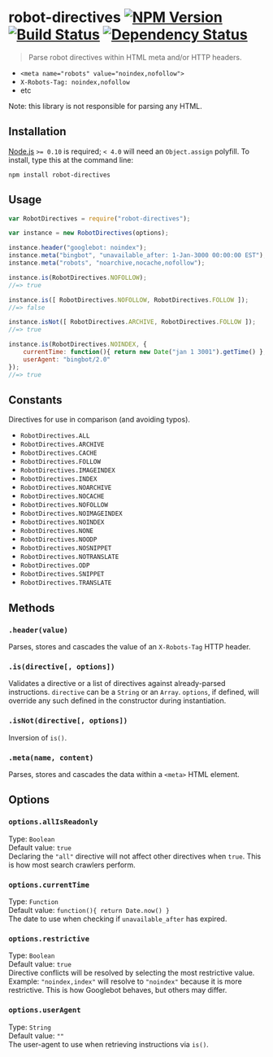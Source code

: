 # robot-directives [![NPM Version][npm-image]][npm-url] [![Build Status][travis-image]][travis-url] [![Dependency Status][david-image]][david-url]

> Parse robot directives within HTML meta and/or HTTP headers.

* `<meta name="robots" value="noindex,nofollow">`
* `X-Robots-Tag: noindex,nofollow`
* etc

Note: this library is not responsible for parsing any HTML.


## Installation

[Node.js](http://nodejs.org/) `>= 0.10` is required; `< 4.0` will need an `Object.assign` polyfill. To install, type this at the command line:
```shell
npm install robot-directives
```

## Usage
```js
var RobotDirectives = require("robot-directives");

var instance = new RobotDirectives(options);

instance.header("googlebot: noindex");
instance.meta("bingbot", "unavailable_after: 1-Jan-3000 00:00:00 EST");
instance.meta("robots", "noarchive,nocache,nofollow");

instance.is(RobotDirectives.NOFOLLOW);
//=> true

instance.is([ RobotDirectives.NOFOLLOW, RobotDirectives.FOLLOW ]);
//=> false

instance.isNot([ RobotDirectives.ARCHIVE, RobotDirectives.FOLLOW ]);
//=> true

instance.is(RobotDirectives.NOINDEX, {
	currentTime: function(){ return new Date("jan 1 3001").getTime() },
	userAgent: "bingbot/2.0"
});
//=> true
```


## Constants
Directives for use in comparison (and avoiding typos).
* `RobotDirectives.ALL`
* `RobotDirectives.ARCHIVE`
* `RobotDirectives.CACHE`
* `RobotDirectives.FOLLOW`
* `RobotDirectives.IMAGEINDEX`
* `RobotDirectives.INDEX`
* `RobotDirectives.NOARCHIVE`
* `RobotDirectives.NOCACHE`
* `RobotDirectives.NOFOLLOW`
* `RobotDirectives.NOIMAGEINDEX`
* `RobotDirectives.NOINDEX`
* `RobotDirectives.NONE`
* `RobotDirectives.NOODP`
* `RobotDirectives.NOSNIPPET`
* `RobotDirectives.NOTRANSLATE`
* `RobotDirectives.ODP`
* `RobotDirectives.SNIPPET`
* `RobotDirectives.TRANSLATE`


## Methods

### `.header(value)`
Parses, stores and cascades the value of an `X-Robots-Tag` HTTP header.

### `.is(directive[, options])`
Validates a directive or a list of directives against already-parsed instructions. `directive` can be a `String` or an `Array`. `options`, if defined, will override any such defined in the constructor during instantiation.

### `.isNot(directive[, options])`
Inversion of `is()`.

### `.meta(name, content)`
Parses, stores and cascades the data within a `<meta>` HTML element.


## Options

### `options.allIsReadonly`
Type: `Boolean`  
Default value: `true`  
Declaring the `"all"` directive will not affect other directives when `true`. This is how most search crawlers perform.

### `options.currentTime`
Type: `Function`  
Default value: `function(){ return Date.now() }`  
The date to use when checking if `unavailable_after` has expired.

### `options.restrictive`
Type: `Boolean`  
Default value: `true`  
Directive conflicts will be resolved by selecting the most restrictive value. Example: `"noindex,index"` will resolve to `"noindex"` because it is more restrictive. This is how Googlebot behaves, but others may differ.

### `options.userAgent`
Type: `String`  
Default value: `""`  
The user-agent to use when retrieving instructions via `is()`.


[npm-image]: https://img.shields.io/npm/v/robot-directives.svg
[npm-url]: https://npmjs.org/package/robot-directives
[travis-image]: https://img.shields.io/travis/stevenvachon/robot-directives.svg
[travis-url]: https://travis-ci.org/stevenvachon/robot-directives
[david-image]: https://img.shields.io/david/stevenvachon/robot-directives.svg
[david-url]: https://david-dm.org/stevenvachon/robot-directives

